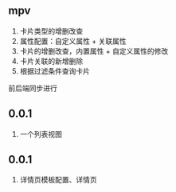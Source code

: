 ## mpv
1. 卡片类型的增删改查
2. 属性配置：自定义属性 + 关联属性
3. 卡片的增删改查，内置属性 + 自定义属性的修改
4. 卡片关联的新增删除
5. 根据过滤条件查询卡片

前后端同步进行

## 0.0.1
1. 一个列表视图

## 0.0.1
1. 详情页模板配置、详情页

